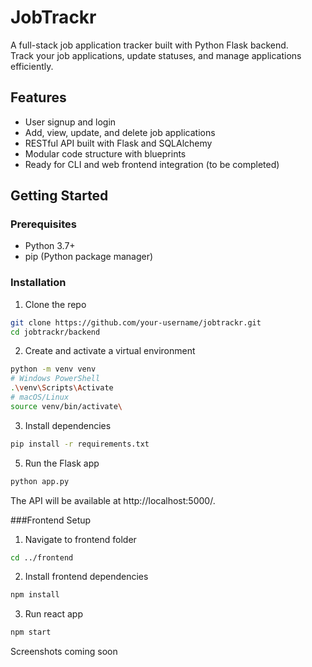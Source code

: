 # JobTrackr

A full-stack job application tracker built with Python Flask backend.  
Track your job applications, update statuses, and manage applications efficiently.

## Features

- User signup and login 
- Add, view, update, and delete job applications
- RESTful API built with Flask and SQLAlchemy
- Modular code structure with blueprints
- Ready for CLI and web frontend integration (to be completed)

## Getting Started

### Prerequisites

- Python 3.7+
- pip (Python package manager)

### Installation

1. Clone the repo

```bash 
git clone https://github.com/your-username/jobtrackr.git
cd jobtrackr/backend 
```

2. Create and activate a virtual environment
```bash
python -m venv venv
# Windows PowerShell
.\venv\Scripts\Activate
# macOS/Linux
source venv/bin/activate\
```

3. Install dependencies
```bash
pip install -r requirements.txt
```

5. Run the Flask app
```bash
python app.py
```
The API will be available at http://localhost:5000/.

###Frontend Setup
1. Navigate to frontend folder
 ```bash
cd ../frontend
```
2. Install frontend dependencies
 ```bash
npm install
```
3. Run react app
 ```bash
npm start
```
Screenshots
coming soon

